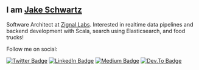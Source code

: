 ## I am [**Jake Schwartz**](https://jakehschwartz.com/)

Software Architect at [Zignal Labs](https://www.zignallabs.com). Interested in realtime data pipelines and backend development with Scala, search using Elasticsearch, and food trucks!

Follow me on social:

[![Twitter Badge](https://img.shields.io/badge/twitter-%231DA1F2.svg?&style=for-the-badge&logo=twitter&logoColor=white)](https://twitter.com/jakehschwartz)
[![LinkedIn Badge](https://img.shields.io/badge/linkedin-blue.svg?&style=for-the-badge&logo=linkedin&logoColor=white)](https://www.linkedin.com/in/jakehschwartz)
[![Medium Badge](https://img.shields.io/badge/Medium-12100E?style=for-the-badge&logo=medium&logoColor=white)](https://medium.com/@jakehschwartz)
[![Dev.To Badge](https://img.shields.io/badge/dev.to-0A0A0A?style=for-the-badge&logo=dev.to&logoColor=white)](https://devto.com/jakehschwartz)
